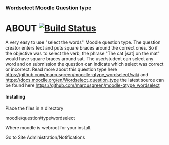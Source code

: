 ### Wordselect Moodle Question type

# ABOUT [![Build Status](https://travis-ci.org/marcusgreen/moodle-qtype_wordselect.svg?branch=master)](https://travis-ci.org/marcusgreen/moodle-qtype_wordselect)
A very easy to use "select the words" Moodle question type. The question creator enters text
and puts square braces around the correct ones. So if the objective was to select the verb, the phrase
"The cat [sat] on the mat" would have square braces around sat. The user/student can select any word
and on submission the question can indicate which select was correct or incorrect. Read more about
this question type here
https://github.com/marcusgreen/moodle-qtype_wordselect/wiki
and
https://docs.moodle.org/en/Wordselect_question_type
the latest source can be found here
https://github.com/marcusgreen/moodle-qtype_wordselect

#### Installing
Place the files in a directory 

moodle\question\type\wordselect

Where moodle is webroot for your install.

Go to Site Administration/Notifications